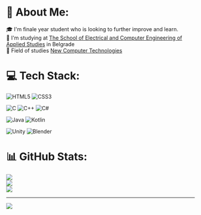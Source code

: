 # 💫 About Me:
🎓 I'm finale year student who is looking to further improve and learn.<br>
🏫 I'm studying at [The School of Electrical and Computer Engineering of Applied Studies](https://www.viser.edu.rs/) in Belgrade<br>
📖 Field of studies [New Computer Technologies](https://www.viser.edu.rs/smer/nrt)

# 💻 Tech Stack:
![HTML5](https://img.shields.io/badge/html5-%23E34F26.svg?style=for-the-badge&logo=html5&logoColor=white)
![CSS3](https://img.shields.io/badge/css3-%231572B6.svg?style=for-the-badge&logo=css3&logoColor=white) <br/>

![C](https://img.shields.io/badge/c-%2300599C.svg?style=for-the-badge&logo=c&logoColor=white)
![C++](https://img.shields.io/badge/c++-%2300599C.svg?style=for-the-badge&logo=c%2B%2B&logoColor=white)
![C#](https://img.shields.io/badge/c%23-%23239120.svg?style=for-the-badge&logo=csharp&logoColor=white)<br/>

![Java](https://img.shields.io/badge/java-%23ED8B00.svg?style=for-the-badge&logo=openjdk&logoColor=white)
![Kotlin](https://img.shields.io/badge/kotlin-%237F52FF.svg?style=for-the-badge&logo=kotlin&logoColor=white) <br/>

![Unity](https://img.shields.io/badge/unity-%23000000.svg?style=for-the-badge&logo=unity&logoColor=white)
![Blender](https://img.shields.io/badge/blender-%23F5792A.svg?style=for-the-badge&logo=blender&logoColor=white)

# 📊 GitHub Stats:
![](https://github-readme-stats.vercel.app/api?username=Mladen-Mijailovic&theme=transparent&hide_border=false&include_all_commits=false&count_private=false)<br/>
![](https://nirzak-streak-stats.vercel.app/?user=Mladen-Mijailovic&theme=transparent&hide_border=false)<br/>
![](https://github-readme-stats.vercel.app/api/top-langs/?username=Mladen-Mijailovic&theme=transparent&hide_border=false&include_all_commits=true&count_private=false&layout=compact)

---
[![](https://visitcount.itsvg.in/api?id=Mladen-Mijailovic&icon=0&color=0)](https://visitcount.itsvg.in)

<!-- Proudly created with GPRM ( https://gprm.itsvg.in ) -->

